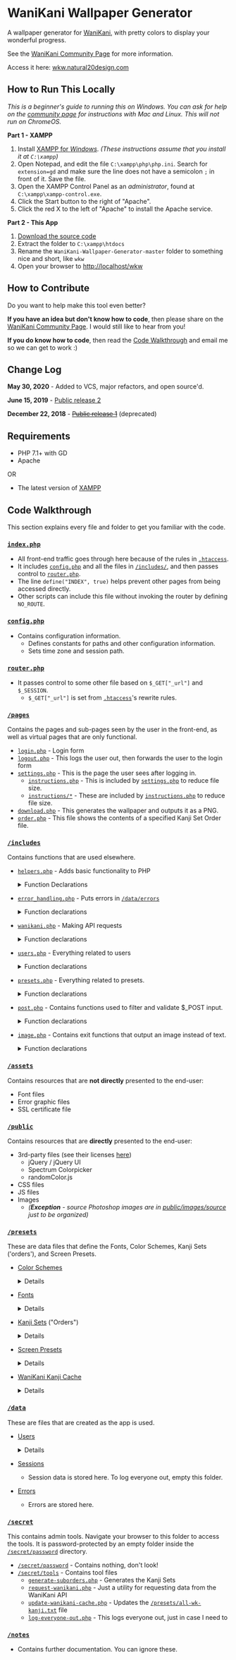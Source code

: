# WaniKani Wallpaper Generator

A wallpaper generator for [WaniKani](https://www.wanikani.com/), with pretty colors to display your wonderful progress.

See the [WaniKani Community Page](https://community.wanikani.com/t/new-and-improved-wallpaper-generator/37321) for more information.

Access it here: [wkw.natural20design.com](http://wkw.natural20design.com)

## How to Run This Locally

*This is a beginner's guide to running this on Windows.  You can ask for help on the [community page](https://community.wanikani.com/t/new-and-improved-wallpaper-generator/37321) for instructions with Mac and Linux. This will not run on ChromeOS.*

**Part 1 - XAMPP**
1) Install [XAMPP for *Windows*](https://www.apachefriends.org/index.html).  *(These instructions assume that you install it at `C:\xampp`)*
2) Open Notepad, and edit the file `C:\xampp\php\php.ini`.  Search for `extension=gd` and make sure the line does not have a semicolon `;` in front of it.  Save the file.
3) Open the XAMPP Control Panel as an *administrator*, found at `C:\xampp\xampp-control.exe`.
4) Click the Start button to the right of "Apache".
5) Click the red X to the left of "Apache" to install the Apache service.

**Part 2 - This App**
1) [Download the source code](https://github.com/Bennycopter/WaniKani-Wallpaper-Generator/archive/master.zip) 
2) Extract the folder to `C:\xampp\htdocs`
3) Rename the `WaniKani-Wallpaper-Generator-master` folder to something nice and short, like `wkw`
4) Open your browser to [http://localhost/wkw](http://localhost/wkw)

## How to Contribute

Do you want to help make this tool even better?

**If you have an idea but don't know how to code**, then please share on the [WaniKani Community Page](https://community.wanikani.com/t/new-and-improved-wallpaper-generator/37321).  I would still like to hear from you!

**If you do know how to code**, then read the [Code Walkthrough](#code-walkthrough) and email me so we can get to work :)

## Change Log

**May 30, 2020** - Added to VCS, major refactors, and open source'd.

**June 15, 2019** - [Public release 2](https://community.wanikani.com/t/new-and-improved-wallpaper-generator/37321)

**December 22, 2018** - [~~Public release 1~~](https://community.wanikani.com/t/automatically-generate-new-wallpaper/34275) (deprecated)

## Requirements

- PHP 7.1+ with GD
- Apache
  
OR
- The latest version of [XAMPP](https://www.apachefriends.org/index.html)

## <a name="code-walkthrough"></a>Code Walkthrough

This section explains every file and folder to get you familiar with the code.

### [`index.php`](index.php)
- All front-end traffic goes through here because of the rules in [`.htaccess`](.htaccess).
- It includes [`config.php`](config.php) and all the files in [`/includes/`](includes), and then passes control to [`router.php`](router.php).
- The line `define("INDEX", true)` helps prevent other pages from being accessed directly.
- Other scripts can include this file without invoking the router by defining `NO_ROUTE`.

### [`config.php`](config.php)
- Contains configuration information.
  - Defines constants for paths and other configuration information.
  - Sets time zone and session path.

### [`router.php`](router.php)
- It passes control to some other file based on `$_GET["_url"]` and `$_SESSION`.
  - `$_GET["_url"]` is set from [`.htaccess`](.htaccess)'s rewrite rules.

### [`/pages`](pages)
Contains the pages and sub-pages seen by the user in the front-end, as well as virtual pages that are only  functional.
  - [`login.php`](pages/login.php) - Login form
  - [`logout.php`](pages/logout.php) - This logs the user out, then forwards the user to the login form
  - [`settings.php`](pages/settings.php) - This is the page the user sees after logging in.
    - [`instructions.php`](pages/instructions.php) - This is included by [`settings.php`](pages/settings.php) to reduce file size.
    - [`instructions/*`](pages/instructions) - These are included by [`instructions.php`](pages/instructions.php) to reduce file size.
  - [`download.php`](pages/download.php) - This generates the wallpaper and outputs it as a PNG.
  - [`order.php`](pages/order.php) - This file shows the contents of a specified Kanji Set Order file.

### [`/includes`](includes)
Contains functions that are used elsewhere.
 - [`helpers.php`](includes/helpers.php) - Adds basic functionality to PHP
   <details>
     <summary>Function Declarations</summary>
     
     ```php 
     clamp($var, $min, $max)
     interpolate($a, $b, $weight)
     imagecolorallocate_from_hex($image, $hex)
     file_put_prepended($string, $filename)
     file_put_json($file, $array)
     file_get_json($file)
     ```
   </details>
 - [`error_handling.php`](includes/error_handling.php) - Puts errors in [`/data/errors`](data/errors)
   <details>
      <summary>Function declarations</summary>
      
      ```php
      log_error($msg, $line, $file)
      ```
   </details>
 - [`wanikani.php`](includes/wanikani.php) - Making API requests
   <details>
      <summary>Function declarations</summary>
      
      ```php
   wanikani_request($endpoint, $api_key, $raw_response=false)
      ```
   </details>
 - [`users.php`](includes/users.php) - Everything related to users
   <details>
      <summary>Function declarations</summary>
      
      ```php
      log_in_user($api_key, $device)
      log_out_user()
      get_user_settings($api_key, $device)
      get_user_username($api_key)
      save_user_settings($api_key, $device, $settings)
      user_settings_file($api_key, $device)
      user_username_file($api_key)
      default_user_settings()
      prepare_user_folder($api_key, $username)
      user_folder_exists($api_key)
      log_generation($api_key)
      num_generations_today($api_key)
      get_user_progress_report($api_key)
      ```
   </details>
 - [`presets.php`](includes/presets.php) - Everything related to presets.
   <details>
     <summary>Function declarations</summary>
     
     ```php
     font_file_exists($name)
     color_scheme_exists($name)
     screen_preset_exists($name)
     kanji_set_exists($name)
     load_kanji_order_file($kanji_set)
     ```
     The last four functions define the order that presets appear in the front-end.  The last function includes extra information to describe the kanji sets.
     ```php
     load_color_scheme_presets()
     load_font_presets()
     load_screen_presets()
     load_kanji_set_presets()
     ```
   </details>
 - [`post.php`](includes/post.php) - Contains functions used to filter and validate $_POST input.
   <details>
     <summary>Function declarations</summary>
     
     ```php
     sanitize_filename($v)
     filter_color_code($v)
     validate_color_code($v)
     filter_integer($v)
     return_false()
     filter_checkbox_value($v)
     ```
   </details>
 - [`image.php`](includes/image.php) - Contains exit functions that output an image instead of text.
   <details>
     <summary>Function declarations</summary>
     
     ```php
     die_with_image($file)
     die_with_text_on_image($text)
     ```
   </details>

### [`/assets`](assets)
Contains resources that are **not directly** presented to the end-user:
  - Font files
  - Error graphic files
  - SSL certificate file

### [`/public`](public)
Contains resources that are **directly** presented to the end-user:
  - 3rd-party files (see their licenses [here](public/3rd-party/3rd%20Party%20Licenses.md))
    - jQuery / jQuery UI
    - Spectrum Colorpicker
    - randomColor.js
  - CSS files
  - JS files
  - Images
    - *(**Exception** - source Photoshop images are in [public/images/source](public/images/source) just to be organized)*

### [`/presets`](presets)
These are data files that define the Fonts, Color Schemes, Kanji Sets ('orders'), and Screen Presets.
- [Color Schemes](presets/color-schemes) 
  <details>
  <summary>Details</summary>
  
    - Each file looks like the following example.
    - Example: `color-schemes/Default.txt`
    - ```
      c_background:      #000000
      c_unseen:          #303030
      c_apprentice:      #DD0093
      c_guru:            #882D9E
      c_master:          #294DDB
      c_enlightened:     #0093DD
      c_burned:          #FFFFFF
      c_section_titles:  #10cafe
      c_wallpaper_title: #cafe10
      ```
  </details>
- [Fonts](presets/fonts)
  <details>
    <summary>Details</summary>
    
    - Line 1: Font file name, as found in /assets/fonts
    - Line 2: Source download location
    - Example: `fonts/Komorebi Gothic.txt`
      ```
      komorebi-gothic.ttf
      https://www.freejapanesefont.com/komorebi-gothic-download/
      ```
  </details>
- [Kanji Sets](presets/orders) ("Orders")
  <details>
    <summary>Details</summary>
    
    - These define the order of kanji as they appear on the wallpaper, hence the name "orders".
    - These files are presently as-is to the end-user via `order.php`.  When used to generate wallpapers, the following rules apply:
      - Line 1 is ignored
      - Blank lines are ignored
      - Lines that start with `#` are ignored
      - Lines that have `:` split sections
        - Section markers are optional (i.e. some sets don't have sections)
        - Section markers can be on their own line or with kanji, for example:
          ```
          Section 1 (own line):
          一二三四五六七八九十
          口日月田目古吾冒明唱
          Section 2 (in-line with kanji): 晶品呂昌早世胃旦胆凹
          ```
  </details>
- [Screen Presets](presets/screen-presets)
  <details>
    <summary>Details</summary>
    
    - Contains the dimensions and margins of various screens.
    - Example: `screen-presets/iPad Pro 10.5-inch.txt`
      ```
      width:  1668
      height: 2224
      top:    20
      left:   20
      right:  20
      bottom: 20
      ```
  </details>
- [WaniKani Kanji Cache](presets/all-wk-kanji.txt)
  <details>
    <summary>Details</summary>
    
    - [`all-wk-kanji.txt`](presets/all-wk-kanji.txt) contains the kanji from WaniKani with their subject ID.  This file should be regenerated whenever WaniKani has a content update.
  </details> 

### [`/data`](data)
These are files that are created as the app is used.
- [Users](data/users)
  <details>
    <summary>Details</summary>
    
    - A folder with files is created for each user with their API key.  For example:
      - `12345678-abcd-aaaa-1234-0123456789ab`
        - `generations.txt` - A new line is prepended to this file each time a wallpaper is attempted to be generated.  It contains the time and remote IP of each request.
          - Example:
          - ```
            1590773902|127.0.0.1
            1590766006|127.0.0.1
            1590765827|127.0.0.1
            ```
        - `settings-__.txt` - Replace __ with a number from 1 to 10 for the device #.  Contains the user settings, JSON-encoded.
        - `username.txt` - Contains the user's username.
          - Example:
          - ```
            Masayoshiro
            ```
  </details>
- [Sessions](data/sessions)
  - Session data is stored here.  To log everyone out, empty this folder.
- [Errors](data/errors)
  - Errors are stored here.

### [`/secret`](secret)
This contains admin tools.  Navigate your browser to this folder to access the tools.  It is password-protected by an empty folder inside the [`/secret/password`](secret/password) directory.
- [`/secret/password`](secret/password) - Contains nothing, don't look!
- [`/secret/tools`](secret/tools) - Contains tool files
  - [`generate-suborders.php`](secret/tools/generate-suborders.php) - Generates the Kanji Sets
  - [`request-wanikani.php`](secret/tools/request-wanikani.php) - Just a utility for requesting data from the WaniKani API
  - [`update-wanikani-cache.php`](secret/tools/update-wanikani-cache.php) - Updates the [`/presets/all-wk-kanji.txt`](secret/tools/update-wanikani-cache.php) file
  - [`log-everyone-out.php`](secret/tools/log-everyone-out.php) - This logs everyone out, just in case I need to

### [`/notes`](notes)
- Contains further documentation. You can ignore these.
